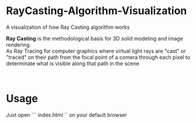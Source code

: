 # RayCasting-Algorithm-Visualization
A visualization of how Ray Casting algorithm works

__Ray Casting__ is the methodological basis for 3D solid modeling and image rendering. <br/>
As Ray Tracing for computer graphics where virtual light rays are "cast" or "traced" on their path from the focal point of a comera
 through each pixel to determinate what is visible along that path in the scene

 <br/>

 # Usage
 Just open ``` index.html `` on your default browser
